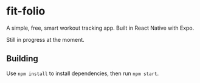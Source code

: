 # fit-folio
A simple, free, smart workout tracking app. Built in React Native with Expo.

Still in progress at the moment.

## Building
Use `npm install` to install dependencies, then run `npm start`. 

